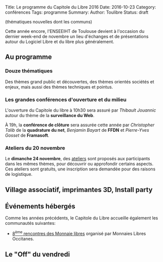 Title: Le programme du Capitole du Libre 2016
Date: 2016-10-23
Category: conférences
Tags: programme
Summary:
Author: Toulibre
Status: draft

(thématiques nouvelles dont les communs)

Cette année encore, l'ENSEEIHT de Toulouse devient à l'occasion du
dernier week-end de novembre un lieu d'échanges et de présentations
autour du Logiciel Libre et du libre plus généralement.

## Au programme

### Douze thématiques

Des thèmes grand public et découvertes, des thèmes orientés sociétés et enjeux, mais aussi des thèmes techniques et pointus.

### Les grandes conférences d'ouverture et du milieu

L'ouverture du Capitole du libre à 10h30 sera assuré par *Thibault Jouannic*
autour du thème de la **surveillance du Web**.

À 19h, la **conférence de clôture** sera assurée cette année par
*Christopher Talib* de la **quadrature du net**, *Benjamin Bayart* de
**FFDN** et *Pierre-Yves Gosset* de **Framasoft**.

### Ateliers du 20 novembre

Le **dimanche 24 novembre**, des [ateliers](/programme/ateliers.html)
sont proposés aux participants dans les mêmes thèmes, pour découvrir ou
approfondir certains aspects. Ces ateliers sont gratuits, une
inscription sera demandée pour des raisons de logistique.

## Village associatif, imprimantes 3D, Install party



## Événements hébergés

Comme les années précédents, le Capitole du Libre accueille également
les communautés suivantes:

- [8<sup>ème</sup> rencontres des Monnaie libres]() organisé par Monnaies Libres Occitanes.

## Le "Off" du vendredi
